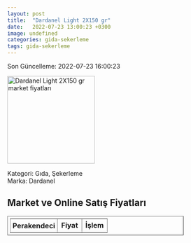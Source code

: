 ```yaml
---
layout: post
title:  "Dardanel Light 2X150 gr"
date:   2022-07-23 13:00:23 +0300
image: undefined
categories: gida-sekerleme
tags: gida-sekerleme
---
```


Son Güncelleme: 2022-07-23 16:00:23

<img src="undefined" width="200" alt="Dardanel Light 2X150 gr market fiyatları" />

Kategori: Gıda, Şekerleme
<br />
Marka: Dardanel

<h2>Market ve Online Satış Fiyatları</h2>

<table border="1" style="padding: 5px;width:80%;">
  <tr>
    <td style="padding: 5px;"><strong>Perakendeci</strong></td>
    <td><strong>Fiyat</strong></td>
    <td><strong>İşlem</strong></td>
  </tr>
  
</table>
